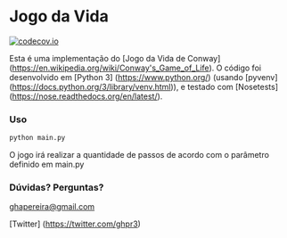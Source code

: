 # Jogo da Vida
[![codecov.io](https://codecov.io/github/ghapereira/jogo_da_vida/coverage.svg?branch=master)](https://codecov.io/github/ghapereira/jogo_da_vida?branch=master)

Esta é uma implementação do [Jogo da Vida de Conway] (https://en.wikipedia.org/wiki/Conway's_Game_of_Life).
O código foi desenvolvido em [Python 3] (https://www.python.org/) (usando [pyvenv] (https://docs.python.org/3/library/venv.html)), e testado com [Nosetests] (https://nose.readthedocs.org/en/latest/).

### Uso
```python
python main.py
```
O jogo irá realizar a quantidade de passos de acordo com o parâmetro definido em main.py

### Dúvidas? Perguntas?
ghapereira@gmail.com

[Twitter] (https://twitter.com/ghpr3)
